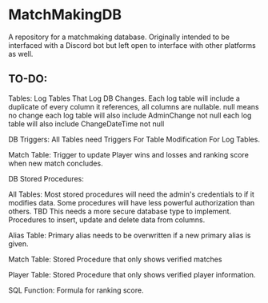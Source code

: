 # MatchMakingDB
A repository for a matchmaking database.
Originally intended to be interfaced with a Discord bot but left open to interface with other platforms as well.

## TO-DO:



Tables:
Log Tables That Log DB Changes.
Each log table will include a duplicate of every column it references, all columns are nullable. null means no change
each log table will also include AdminChange not null
each log table will also include ChangeDateTime not null


DB Triggers:
All Tables need Triggers For Table Modification For Log Tables.


Match Table:
Trigger to update Player wins and losses and ranking score when new match concludes.





DB Stored Procedures:

All Tables:
Most stored procedures will need the admin's credentials to if it modifies data.
	Some procedures will have less powerful authorization than others. TBD
This needs a more secure database type to implement.
Procedures to insert, update and delete data from columns.



Alias Table:
Primary alias needs to be overwritten if a new primary alias is given.

Match Table:
Stored Procedure that only shows verified matches

Player Table:
Stored Procedure that only shows verified player information.

SQL Function:
Formula for ranking score.